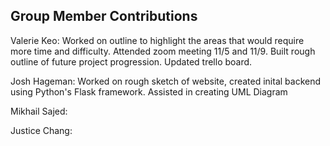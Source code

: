 ## Group Member Contributions
Valerie Keo: Worked on outline to highlight the areas that would require more time and difficulty. 
Attended zoom meeting 11/5 and 11/9. Built rough outline of future project progression. Updated trello board.

Josh Hageman: Worked on rough sketch of website, created inital backend using Python's Flask framework. Assisted in creating UML Diagram

Mikhail Sajed:

Justice Chang:

